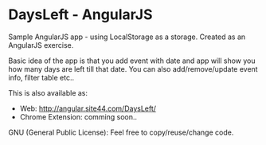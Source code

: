 DaysLeft - AngularJS
========

Sample AngularJS app - using LocalStorage as a storage. Created as an AngularJS exercise.

Basic idea of the app is that you add event with date and app will show you how many days are left till that date. 
You can also add/remove/update event info, filter table etc..

This is also available as:
- Web: http://angular.site44.com/DaysLeft/
- Chrome Extension: comming soon..


GNU (General Public License): Feel free to copy/reuse/change code.
